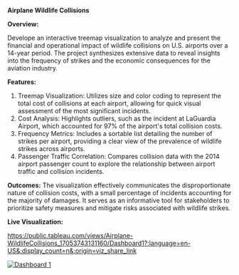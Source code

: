 **Airplane Wildlife Collisions**

**Overview:**

Develope an interactive treemap visualization to analyze and present the financial and operational impact of wildlife collisions on U.S. airports over a 14-year period. The project synthesizes extensive data to reveal insights into the frequency of strikes and the economic consequences for the aviation industry.

**Features:**

1. Treemap Visualization: Utilizes size and color coding to represent the total cost of collisions at each airport, allowing for quick visual assessment of the most significant incidents.
2. Cost Analysis: Highlights outliers, such as the incident at LaGuardia Airport, which accounted for 97% of the airport's total collision costs.
3. Frequency Metrics: Includes a sortable list detailing the number of strikes per airport, providing a clear view of the prevalence of wildlife strikes across airports.
4. Passenger Traffic Correlation: Compares collision data with the 2014 airport passenger count to explore the relationship between airport traffic and collision incidents.

**Outcomes:**
The visualization effectively communicates the disproportionate nature of collision costs, with a small percentage of incidents accounting for the majority of damages. It serves as an informative tool for stakeholders to prioritize safety measures and mitigate risks associated with wildlife strikes.

**Live Visualization:**

https://public.tableau.com/views/Airplane-WildlifeCollisions_17053743131160/Dashboard1?:language=en-US&:display_count=n&:origin=viz_share_link


<div class='tableauPlaceholder' id='viz1706047783485' style='position: relative'><noscript><a href='#'><img alt='Dashboard 1 ' src='https:&#47;&#47;public.tableau.com&#47;static&#47;images&#47;Ai&#47;Airplane-WildlifeCollisions_17053743131160&#47;Dashboard1&#47;1_rss.png' style='border: none' /></a></noscript><object class='tableauViz'  style='display:none;'><param name='host_url' value='https%3A%2F%2Fpublic.tableau.com%2F' /> <param name='embed_code_version' value='3' /> <param name='site_root' value='' /><param name='name' value='Airplane-WildlifeCollisions_17053743131160&#47;Dashboard1' /><param name='tabs' value='no' /><param name='toolbar' value='yes' /><param name='static_image' value='https:&#47;&#47;public.tableau.com&#47;static&#47;images&#47;Ai&#47;Airplane-WildlifeCollisions_17053743131160&#47;Dashboard1&#47;1.png' /> <param name='animate_transition' value='yes' /><param name='display_static_image' value='yes' /><param name='display_spinner' value='yes' /><param name='display_overlay' value='yes' /><param name='display_count' value='yes' /><param name='language' value='en-US' /></object></div>                

